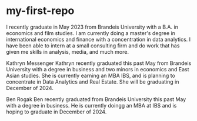 # my-first-repo
I recently graduate in May 2023 from Brandeis University with a B.A. in economics and film studies. I am currently doing a master's degree in international economics and finance with a concentration in data analytics. I have been able to intern at a small consulting firm and do work that has given me skills in analysis, media, and much more.

Kathryn Messenger
Kathryn recently graduated this past May from Brandeis University with a degree in business and two minors in economics and East Asian studies. She is currently earning an MBA IBS, and is planning to concentrate in Data Analytics and Real Estate. She will be graduating in December of 2024. 

Ben Rogak 
Ben recently graduated from Brandeis University this past May with a degree in business. He is currently doingg an MBA at IBS and is hoping to graduate in December of 2024. 
